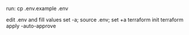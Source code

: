 run:
cp .env.example .env

edit .env and fill values
set -a; source .env; set +a
terraform init
terraform apply -auto-approve
